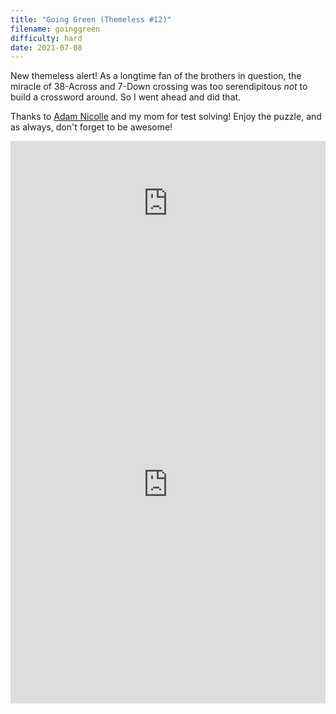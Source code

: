 ```yaml
---
title: "Going Green (Themeless #12)"
filename: goinggreen
difficulty: hard
date: 2021-07-08
---
```


New themeless alert! As a longtime fan of the brothers in question, the miracle of 38-Across and 7-Down crossing was too serendipitous _not_ to build a crossword around. So I went ahead and did that.

Thanks to [Adam Nicolle](https://luckyxwords.blogspot.com) and my mom for test solving! Enjoy the puzzle, and as always, don't forget to be awesome!

<iframe width="100%" height="200px" src="https://www.youtube.com/embed/SoHyj8i8Ywo" title="YouTube video player" frameborder="0" allow="accelerometer; autoplay; clipboard-write; encrypted-media; gyroscope; picture-in-picture" allowfullscreen></iframe><br/>

<iframe height="700" width="100%" allowfullscreen="true" style="border:none;width: 100% !important;position: static;display: block !important;margin: 0 !important;"  name="80a395d458cc73db445abfa4d939b092b4a474d001c5431bf80bbf61485a14ea" src="https://amuselabs.com/pmm/crossword?id=1bf01106&set=80a395d458cc73db445abfa4d939b092b4a474d001c5431bf80bbf61485a14ea&embed=1"></iframe>